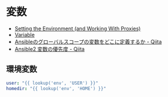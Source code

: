 
# 変数

- [Setting the Environment (and Working With Proxies)](http://docs.ansible.com/ansible/playbooks_environment.html)
- [Variable](http://docs.ansible.com/ansible/playbooks_variables.html)
- [Ansibleのグローバルスコープの変数をどこに定義するか - Qiita](https://qiita.com/tentom/items/9816a5c07f013b84a6ce)
- [Ansible2 変数の優先度 - Qiita](https://qiita.com/KeijiYONEDA/items/721407cbe418b3d532ed)


## 環境変数

~~~yaml
user: "{{ lookup('env', 'USER') }}"
homedir: "{{ lookup('env', 'HOME') }}"
~~~
